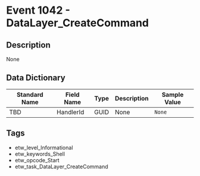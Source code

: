 # Event 1042 - DataLayer_CreateCommand

## Description
None

## Data Dictionary
|Standard Name|Field Name|Type|Description|Sample Value|
|---|---|---|---|---|
|TBD|HandlerId|GUID|None|`None`|

## Tags
* etw_level_Informational
* etw_keywords_Shell
* etw_opcode_Start
* etw_task_DataLayer_CreateCommand